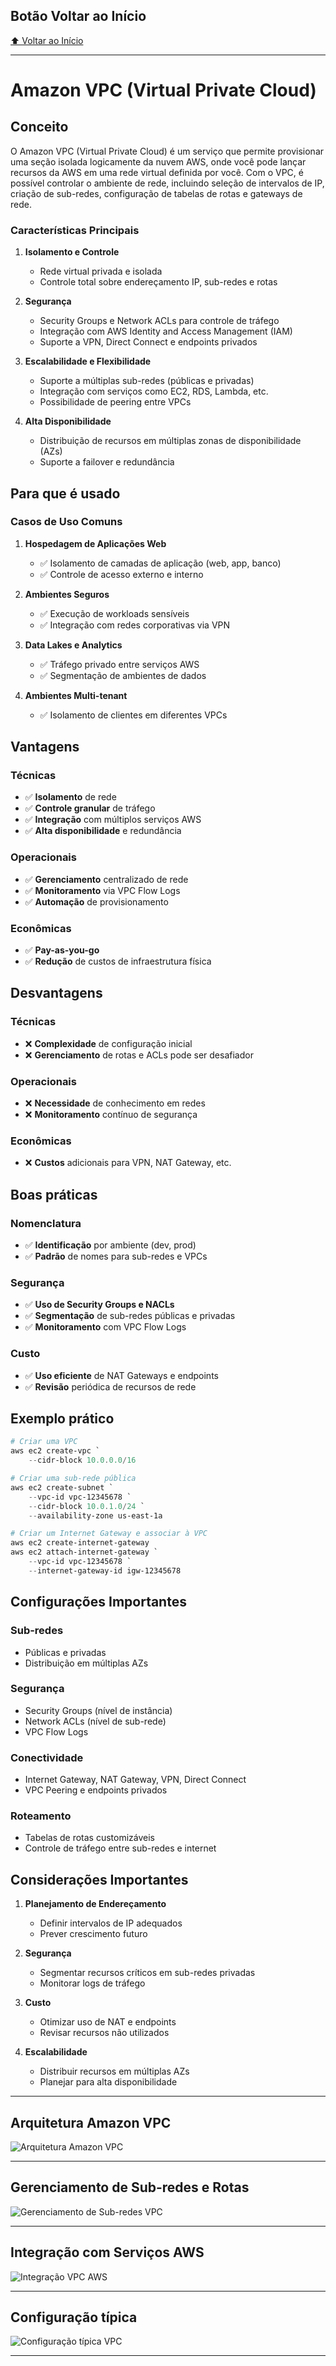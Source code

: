 ## Botão Voltar ao Início
[⬆️ Voltar ao Início](https://github.com/Marcos-Ramoss/aws-cloud-practitioner)

---

# Amazon VPC (Virtual Private Cloud)

## Conceito

O Amazon VPC (Virtual Private Cloud) é um serviço que permite provisionar uma seção isolada logicamente da nuvem AWS, onde você pode lançar recursos da AWS em uma rede virtual definida por você. Com o VPC, é possível controlar o ambiente de rede, incluindo seleção de intervalos de IP, criação de sub-redes, configuração de tabelas de rotas e gateways de rede.

### Características Principais

1. **Isolamento e Controle**
   - Rede virtual privada e isolada
   - Controle total sobre endereçamento IP, sub-redes e rotas

2. **Segurança**
   - Security Groups e Network ACLs para controle de tráfego
   - Integração com AWS Identity and Access Management (IAM)
   - Suporte a VPN, Direct Connect e endpoints privados

3. **Escalabilidade e Flexibilidade**
   - Suporte a múltiplas sub-redes (públicas e privadas)
   - Integração com serviços como EC2, RDS, Lambda, etc.
   - Possibilidade de peering entre VPCs

4. **Alta Disponibilidade**
   - Distribuição de recursos em múltiplas zonas de disponibilidade (AZs)
   - Suporte a failover e redundância

## Para que é usado

### Casos de Uso Comuns

1. **Hospedagem de Aplicações Web**
   - ✅ Isolamento de camadas de aplicação (web, app, banco)
   - ✅ Controle de acesso externo e interno

2. **Ambientes Seguros**
   - ✅ Execução de workloads sensíveis
   - ✅ Integração com redes corporativas via VPN

3. **Data Lakes e Analytics**
   - ✅ Tráfego privado entre serviços AWS
   - ✅ Segmentação de ambientes de dados

4. **Ambientes Multi-tenant**
   - ✅ Isolamento de clientes em diferentes VPCs

## Vantagens

### Técnicas
- ✅ **Isolamento** de rede
- ✅ **Controle granular** de tráfego
- ✅ **Integração** com múltiplos serviços AWS
- ✅ **Alta disponibilidade** e redundância

### Operacionais
- ✅ **Gerenciamento** centralizado de rede
- ✅ **Monitoramento** via VPC Flow Logs
- ✅ **Automação** de provisionamento

### Econômicas
- ✅ **Pay-as-you-go**
- ✅ **Redução** de custos de infraestrutura física

## Desvantagens

### Técnicas
- ❌ **Complexidade** de configuração inicial
- ❌ **Gerenciamento** de rotas e ACLs pode ser desafiador

### Operacionais
- ❌ **Necessidade** de conhecimento em redes
- ❌ **Monitoramento** contínuo de segurança

### Econômicas
- ❌ **Custos** adicionais para VPN, NAT Gateway, etc.

## Boas práticas

### Nomenclatura
- ✅ **Identificação** por ambiente (dev, prod)
- ✅ **Padrão** de nomes para sub-redes e VPCs

### Segurança
- ✅ **Uso de Security Groups e NACLs**
- ✅ **Segmentação** de sub-redes públicas e privadas
- ✅ **Monitoramento** com VPC Flow Logs

### Custo
- ✅ **Uso eficiente** de NAT Gateways e endpoints
- ✅ **Revisão** periódica de recursos de rede

## Exemplo prático

```powershell
# Criar uma VPC
aws ec2 create-vpc `
    --cidr-block 10.0.0.0/16

# Criar uma sub-rede pública
aws ec2 create-subnet `
    --vpc-id vpc-12345678 `
    --cidr-block 10.0.1.0/24 `
    --availability-zone us-east-1a

# Criar um Internet Gateway e associar à VPC
aws ec2 create-internet-gateway
aws ec2 attach-internet-gateway `
    --vpc-id vpc-12345678 `
    --internet-gateway-id igw-12345678
```

## Configurações Importantes

### Sub-redes
- Públicas e privadas
- Distribuição em múltiplas AZs

### Segurança
- Security Groups (nível de instância)
- Network ACLs (nível de sub-rede)
- VPC Flow Logs

### Conectividade
- Internet Gateway, NAT Gateway, VPN, Direct Connect
- VPC Peering e endpoints privados

### Roteamento
- Tabelas de rotas customizáveis
- Controle de tráfego entre sub-redes e internet

## Considerações Importantes

1. **Planejamento de Endereçamento**
   - Definir intervalos de IP adequados
   - Prever crescimento futuro

2. **Segurança**
   - Segmentar recursos críticos em sub-redes privadas
   - Monitorar logs de tráfego

3. **Custo**
   - Otimizar uso de NAT e endpoints
   - Revisar recursos não utilizados

4. **Escalabilidade**
   - Distribuir recursos em múltiplas AZs
   - Planejar para alta disponibilidade

---

## Arquitetura Amazon VPC
![Arquitetura Amazon VPC](/images/Arquitetura%20VPC.png)

---

## Gerenciamento de Sub-redes e Rotas
![Gerenciamento de Sub-redes VPC](/images/Subredes%20VPC.png)

---

## Integração com Serviços AWS
![Integração VPC AWS](/images/Integracao%20VPC%20AWS.png)

---

## Configuração típica
![Configuração típica VPC](/images/Configuracao%20tipica%20VPC.png)

---
